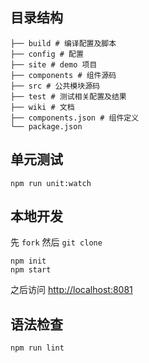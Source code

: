 ## 目录结构
```
├── build # 编译配置及脚本
├── config # 配置
├── site # demo 项目
├── components # 组件源码
├── src # 公共模块源码
├── test # 测试相关配置及结果
├── wiki # 文档
├── components.json # 组件定义
└── package.json
```
## 单元测试
```
npm run unit:watch
```

## 本地开发
先 `fork` 然后 `git clone`
```
npm init
npm start
```
之后访问 [http://localhost:8081](http://localhost:8081)

## 语法检查
```
npm run lint
```
